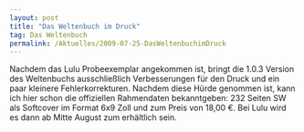 ```yaml
---
layout: post
title: "Das Weltenbuch im Druck"
tag: Das Weltenbuch
permalink: /Aktuelles/2009-07-25-DasWeltenbuchimDruck
---
```



Nachdem das Lulu Probeexemplar angekommen ist, bringt die 1.0.3 Version des Weltenbuchs ausschließlich Verbesserungen für den Druck und ein paar kleinere Fehlerkorrekturen. Nachdem diese Hürde genommen ist, kann ich hier schon die offiziellen Rahmendaten bekanntgeben: 232 Seiten SW als Softcover im Format 6x9 Zoll und zum Preis von 18,00 &euro;. Bei Lulu wird es dann ab Mitte August zum erhältlich sein.



